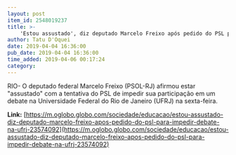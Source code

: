 ```yaml
---
layout: post
item_id: 2548019237
title: >-
    'Estou assustado', diz deputado Marcelo Freixo após pedido do PSL para impedir debate na UFRJ
author: Tatu D'Oquei
date: 2019-04-04 16:36:00
pub_date: 2019-04-04 16:36:00
time_added: 2019-04-06 00:17:24
category: 
---
```


RIO- O deputado federal Marcelo Freixo (PSOL-RJ) afirmou estar "assustado" com a tentativa do PSL de impedir sua participação em um debate na Universidade Federal do Rio de Janeiro (UFRJ) na sexta-feira.

**Link:** [https://m.oglobo.globo.com/sociedade/educacao/estou-assustado-diz-deputado-marcelo-freixo-apos-pedido-do-psl-para-impedir-debate-na-ufrj-23574092](https://m.oglobo.globo.com/sociedade/educacao/estou-assustado-diz-deputado-marcelo-freixo-apos-pedido-do-psl-para-impedir-debate-na-ufrj-23574092)

